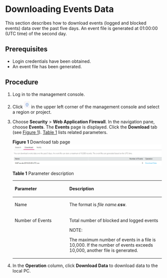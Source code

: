# Downloading Events Data<a name="EN-US_TOPIC_0193630321"></a>

This section describes how to download events \(logged and blocked events\) data over the past five days. An event file is generated at 01:00:00 \(UTC time\) of the second day.

## Prerequisites<a name="section1176215532159"></a>

-   Login credentials have been obtained.
-   An event file has been generated.

## Procedure<a name="section77018751616"></a>

1.  Log in to the management console.
2.  Click  ![](figures/icon-region.png)  in the upper left corner of the management console and select a region or project.
3.  Choose  **Security**  \>  **Web Application Firewall**. In the navigation pane, choose  **Events**. The  **Events**  page is displayed. Click the  **Download**  tab \(see  [Figure 1](#fig667514141105)\).  [Table 1](#table3449146163213)  lists related parameters.

    **Figure  1**  Download tab page<a name="fig667514141105"></a>  
    ![](figures/download-tab-page.png "download-tab-page")

    **Table  1**  Parameter description

    <a name="table3449146163213"></a>
    <table><thead align="left"><tr id="row1845012462324"><th class="cellrowborder" valign="top" width="36.57%" id="mcps1.2.3.1.1"><p id="p84501346193210"><a name="p84501346193210"></a><a name="p84501346193210"></a>Parameter</p>
    </th>
    <th class="cellrowborder" valign="top" width="63.43%" id="mcps1.2.3.1.2"><p id="p1245011464323"><a name="p1245011464323"></a><a name="p1245011464323"></a>Description</p>
    </th>
    </tr>
    </thead>
    <tbody><tr id="row19450114614323"><td class="cellrowborder" valign="top" width="36.57%" headers="mcps1.2.3.1.1 "><p id="p164501946183213"><a name="p164501946183213"></a><a name="p164501946183213"></a>Name</p>
    </td>
    <td class="cellrowborder" valign="top" width="63.43%" headers="mcps1.2.3.1.2 "><p id="p1345014617322"><a name="p1345014617322"></a><a name="p1345014617322"></a>The format is <em id="i10172429102415"><a name="i10172429102415"></a><a name="i10172429102415"></a>file name</em>.<strong id="b360983216241"><a name="b360983216241"></a><a name="b360983216241"></a>csv</strong>.</p>
    </td>
    </tr>
    <tr id="row124508467329"><td class="cellrowborder" valign="top" width="36.57%" headers="mcps1.2.3.1.1 "><p id="p64501046103217"><a name="p64501046103217"></a><a name="p64501046103217"></a>Number of Events</p>
    </td>
    <td class="cellrowborder" valign="top" width="63.43%" headers="mcps1.2.3.1.2 "><p id="p1645014463327"><a name="p1645014463327"></a><a name="p1645014463327"></a>Total number of blocked and logged events</p>
    <div class="note" id="note2504194613499"><a name="note2504194613499"></a><a name="note2504194613499"></a><span class="notetitle"> NOTE: </span><div class="notebody"><p id="p1504134664913"><a name="p1504134664913"></a><a name="p1504134664913"></a>The maximum number of events in a file is 10,000. If the number of events exceeds 10,000, another file is generated.</p>
    </div></div>
    </td>
    </tr>
    </tbody>
    </table>

4.  In the  **Operation**  column, click  **Download Data**  to download data to the local PC.

